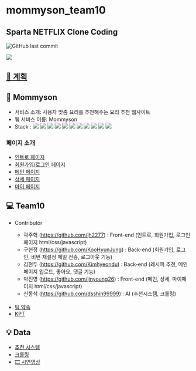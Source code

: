 # mommyson_team10
## Sparta NETFLIX Clone Coding
![GitHub last commit](https://img.shields.io/github/last-commit/jinyoung26/mamison_team10?color=FF6347&style=plastic)

![](https://img1.daumcdn.net/thumb/R1280x0/?scode=mtistory2&fname=https%3A%2F%2Fblog.kakaocdn.net%2Fdn%2Fy3txW%2FbtrsH8YMrDN%2FDk9l5gN3C7imoBjA9KmwJK%2Fimg.png)

<h2><a href="https://github.com/jinyoung26/mamison_team10/wiki/Project"> 📅 계획 </a></h2>

<h2> 🍳 Mommyson </h2>

- 서비스 소개: 사용자 맞춤 요리를 추천해주는 요리 추천 웹사이트
- 웹 서비스 이름: Mommyson
- Stack : <img src="https://img.shields.io/badge/Python-3766AB?style=for-the-badge&logo=Python&logoColor=white"/> <img src="https://img.shields.io/badge/Django-092E20?style=for-the-badge&logo=Django&logoColor=white"/> <img src="https://img.shields.io/badge/SQLite-003B57?style=for-the-badge&logo=SQLite&logoColor=white"> <img src="https://img.shields.io/badge/javascript-F7DF1E?style=for-the-badge&logo=javascript&logoColor=black"> <img src="https://img.shields.io/badge/jquery-0769AD?style=for-the-badge&logo=jquery&logoColor=white"> <img src="https://img.shields.io/badge/html-E34F26?style=for-the-badge&logo=html5&logoColor=white"> <img src="https://img.shields.io/badge/css-1572B6?style=for-the-badge&logo=css3&logoColor=white"> <img src="https://img.shields.io/badge/TensorFlow-FF6F00?style=for-the-badge&logo=TensorFlow&logoColor=white"/> <img src="https://img.shields.io/badge/github-181717?style=for-the-badge&logo=github&logoColor=white"> <img src="https://img.shields.io/badge/Sourcetree-0052CC?style=for-the-badge&logo=Sourcetree&logoColor=white"> <img src="https://img.shields.io/badge/Slack-4A154B?style=for-the-badge&logo=Slack&logoColor=white">

<h3> 페이지 소개 </h3>
<ul>
<li><a href="https://github.com/jinyoung26/mamison_team10/wiki/Intro_page"> 인트로 페이지 </a></li>
<li><a href="https://github.com/jinyoung26/mamison_team10/wiki/SignUp-SignIn_page"> 회원가입/로그인 페이지 </a></li>
<li><a href="https://github.com/jinyoung26/mamison_team10/wiki/Main_page"> 메인 페이지 </a></li>
<li><a href="https://github.com/jinyoung26/mamison_team10/wiki/Detail_page"> 상세 페이지 </a></li>
<li><a href="https://github.com/jinyoung26/mamison_team10/wiki/Mypage"> 마이 페이지 </a></li>
</ul>

<h2> 💻 Team10 </h2>
<ul>
<li> Contributor </li>

- 곽주혁 (https://github.com/jh2277) : Front-end (인트로, 회원가입, 로그인 페이지 html/css/javascript)
- 구현정 (https://github.com/KooHyunJung) : Back-end (회원가입, 로그인, 비번 재설정 메일 전송, 로그아웃 기능)
- 김현두 (https://github.com/Kimhyeondu) : Back-end (레시피 추천, 메인페이지 업로드, 좋아요, 댓글 기능)
- 박진영 (https://github.com/jinyoung26) : Front-end (메인, 상세, 마이페이지 html/css/javascript)
- 신동석 (https://github.com/dsshin99999) : AI (추천시스템, 크롤링)
<br>
<li><a href="https://github.com/jinyoung26/mamison_team10/wiki/Team-Rule"> 팀 약속 </a></li>
<li><a href="https://github.com/jinyoung26/mamison_team10/wiki/KPT"> KPT </a></li>
</ul>

<h2> 💡 Data</h2>
<ul>
<li><a href="https://colab.research.google.com/drive/1bXQGPbn0ozlf8L-UsncBviCVJGEg63LH?usp=sharing"> 추천 시스템 </a></li>
<li><a href="https://colab.research.google.com/drive/1aaDpY8npsLSTunlliCoEVEkHK11xdcAC?usp=sharing"> 크롤링 </a></li>
<li><a href="https://www.youtube.com/watch?v=AZf0qXK1cyg"> 🎞 시연영상 </a></li>
</ul>
